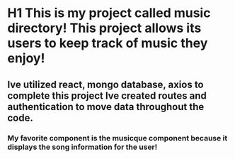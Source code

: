 # H1 This is my project called music directory! This project allows its users to keep track of music they enjoy!

## Ive utilized react, mongo database, axios to complete this project Ive created routes and authentication to move data throughout the code.
### My favorite component is the musicque component because it displays the song information for the user!